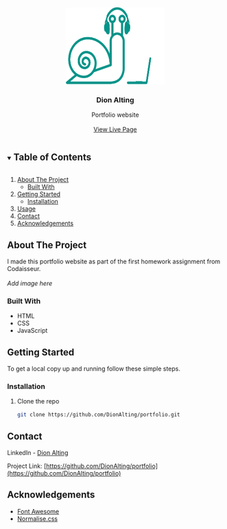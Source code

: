 <!-- PROJECT LOGO -->
<br />
<p align="center">
  <a href="https://github.com/DionAlting/portfolio">
    <img src="./img/Slaklogo.png?raw=true" alt="Logo" width="230" height="180">
  </a>

  <h3 align="center">Dion Alting</h3>

  <p align="center">
    Portfolio website
    <br />
    <br />
    <a href="https://thecodingsnail.dev">View Live Page</a>
  </p>
</p>

<!-- TABLE OF CONTENTS -->
<details open="open">
  <summary><h2 style="display: inline-block">Table of Contents</h2></summary>
  <ol>
    <li>
      <a href="#about-the-project">About The Project</a>
      <ul>
        <li><a href="#built-with">Built With</a></li>
      </ul>
    </li>
    <li>
      <a href="#getting-started">Getting Started</a>
      <ul>
        <li><a href="#installation">Installation</a></li>
      </ul>
    </li>
    <li><a href="#usage">Usage</a></li>
    <li><a href="#contact">Contact</a></li>
    <li><a href="#acknowledgements">Acknowledgements</a></li>
  </ol>
</details>

<!-- ABOUT THE PROJECT -->

## About The Project

I made this portfolio website as part of the first homework assignment from Codaisseur.
<br><br>_Add image here_

### Built With

- []()HTML
- []()CSS
- []()JavaScript

<!-- GETTING STARTED -->

## Getting Started

To get a local copy up and running follow these simple steps.

### Installation

1. Clone the repo
   ```sh
   git clone https://github.com/DionAlting/portfolio.git
   ```

<!-- CONTACT -->

## Contact

LinkedIn - [Dion Alting](https://linkedin.com/in/dion-alting)

Project Link: [https://github.com/DionAlting/portfolio](https://github.com/DionAlting/portfolio)

<!-- ACKNOWLEDGEMENTS -->

## Acknowledgements

- [Font Awesome](https://fontawesome.com)
- [Normalise.css](https://necolas.github.io/normalize.css/)
